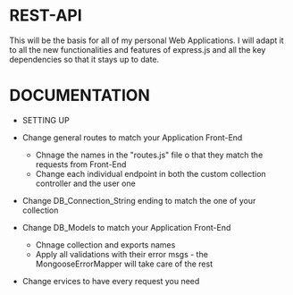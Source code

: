# REST-API
This will be the basis for all of my personal Web Applications. I will adapt it to all the new functionalities and features of express.js and all the key dependencies so that it stays up to date. 

# DOCUMENTATION

- SETTING UP

* Change general routes to match your Application Front-End
  * Chnage the names in the "routes.js" file o that they match the requests from Front-End
  * Change each individual endpoint in both the custom collection controller and the user one
   
* Change DB_Connection_String ending to match the one of your collection

* Change DB_Models to match your Application Front-End
  * Chnage collection and exports names
  * Apply all validations with their error msgs - the MongooseErrorMapper will take care of the rest
 
* Change ervices to have every request you need
